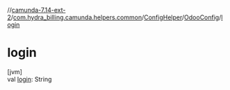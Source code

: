 //[camunda-7.14-ext-2](../../../../index.md)/[com.hydra_billing.camunda.helpers.common](../../index.md)/[ConfigHelper](../index.md)/[OdooConfig](index.md)/[login](login.md)

# login

[jvm]\
val [login](login.md): String
